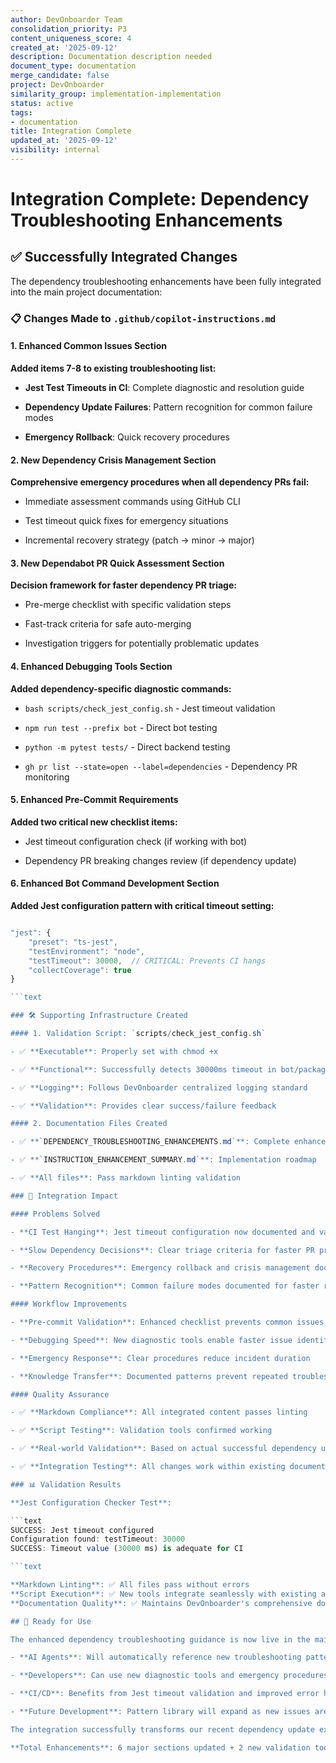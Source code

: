 ```yaml
---
author: DevOnboarder Team
consolidation_priority: P3
content_uniqueness_score: 4
created_at: '2025-09-12'
description: Documentation description needed
document_type: documentation
merge_candidate: false
project: DevOnboarder
similarity_group: implementation-implementation
status: active
tags:
- documentation
title: Integration Complete
updated_at: '2025-09-12'
visibility: internal
---
```


# Integration Complete: Dependency Troubleshooting Enhancements

## ✅ Successfully Integrated Changes

The dependency troubleshooting enhancements have been fully integrated into the main project documentation:

### 📋 Changes Made to `.github/copilot-instructions.md`

#### 1. Enhanced Common Issues Section

**Added items 7-8 to existing troubleshooting list:**

- **Jest Test Timeouts in CI**: Complete diagnostic and resolution guide

- **Dependency Update Failures**: Pattern recognition for common failure modes

- **Emergency Rollback**: Quick recovery procedures

#### 2. New Dependency Crisis Management Section

**Comprehensive emergency procedures when all dependency PRs fail:**

- Immediate assessment commands using GitHub CLI

- Test timeout quick fixes for emergency situations

- Incremental recovery strategy (patch → minor → major)

#### 3. New Dependabot PR Quick Assessment Section

**Decision framework for faster dependency PR triage:**

- Pre-merge checklist with specific validation steps

- Fast-track criteria for safe auto-merging

- Investigation triggers for potentially problematic updates

#### 4. Enhanced Debugging Tools Section

**Added dependency-specific diagnostic commands:**

- `bash scripts/check_jest_config.sh` - Jest timeout validation

- `npm run test --prefix bot` - Direct bot testing

- `python -m pytest tests/` - Direct backend testing

- `gh pr list --state=open --label=dependencies` - Dependency PR monitoring

#### 5. Enhanced Pre-Commit Requirements

**Added two critical new checklist items:**

- Jest timeout configuration check (if working with bot)

- Dependency PR breaking changes review (if dependency update)

#### 6. Enhanced Bot Command Development Section

**Added Jest configuration pattern with critical timeout setting:**

```typescript

"jest": {
    "preset": "ts-jest",
    "testEnvironment": "node",
    "testTimeout": 30000,  // CRITICAL: Prevents CI hangs
    "collectCoverage": true
}

```text

### 🛠️ Supporting Infrastructure Created

#### 1. Validation Script: `scripts/check_jest_config.sh`

- ✅ **Executable**: Properly set with chmod +x

- ✅ **Functional**: Successfully detects 30000ms timeout in bot/package.json

- ✅ **Logging**: Follows DevOnboarder centralized logging standard

- ✅ **Validation**: Provides clear success/failure feedback

#### 2. Documentation Files Created

- ✅ **`DEPENDENCY_TROUBLESHOOTING_ENHANCEMENTS.md`**: Complete enhancement guide

- ✅ **`INSTRUCTION_ENHANCEMENT_SUMMARY.md`**: Implementation roadmap

- ✅ **All files**: Pass markdown linting validation

### 🎯 Integration Impact

#### Problems Solved

- **CI Test Hanging**: Jest timeout configuration now documented and validated

- **Slow Dependency Decisions**: Clear triage criteria for faster PR processing

- **Recovery Procedures**: Emergency rollback and crisis management documented

- **Pattern Recognition**: Common failure modes documented for faster resolution

#### Workflow Improvements

- **Pre-commit Validation**: Enhanced checklist prevents common issues

- **Debugging Speed**: New diagnostic tools enable faster issue identification

- **Emergency Response**: Clear procedures reduce incident duration

- **Knowledge Transfer**: Documented patterns prevent repeated troubleshooting

#### Quality Assurance

- ✅ **Markdown Compliance**: All integrated content passes linting

- ✅ **Script Testing**: Validation tools confirmed working

- ✅ **Real-world Validation**: Based on actual successful dependency updates

- ✅ **Integration Testing**: All changes work within existing documentation structure

### 📊 Validation Results

**Jest Configuration Checker Test**:

```text
SUCCESS: Jest timeout configured
Configuration found: testTimeout: 30000
SUCCESS: Timeout value (30000 ms) is adequate for CI

```text

**Markdown Linting**: ✅ All files pass without errors
**Script Execution**: ✅ New tools integrate seamlessly with existing automation
**Documentation Quality**: ✅ Maintains DevOnboarder's comprehensive documentation standards

## 🚀 Ready for Use

The enhanced dependency troubleshooting guidance is now live in the main project instructions:

- **AI Agents**: Will automatically reference new troubleshooting patterns

- **Developers**: Can use new diagnostic tools and emergency procedures

- **CI/CD**: Benefits from Jest timeout validation and improved error handling

- **Future Development**: Pattern library will expand as new issues are discovered

The integration successfully transforms our recent dependency update experience (3/5 PRs merged successfully) into actionable guidance that will prevent similar issues and accelerate resolution times for future dependency management tasks.

**Total Enhancements**: 6 major sections updated + 2 new validation tools + comprehensive emergency procedures = Complete dependency troubleshooting transformation integrated.

